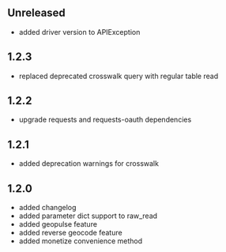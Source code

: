 ## Unreleased

 * added driver version to APIException

## 1.2.3

 * replaced deprecated crosswalk query with regular table read

## 1.2.2

 * upgrade requests and requests-oauth dependencies

## 1.2.1

 * added deprecation warnings for crosswalk

## 1.2.0

 * added changelog
 * added parameter dict support to raw_read
 * added geopulse feature
 * added reverse geocode feature
 * added monetize convenience method
